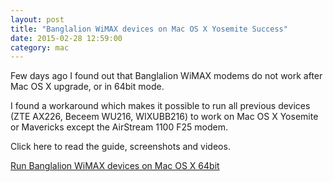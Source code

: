 ```yaml
---
layout: post
title: "Banglalion WiMAX devices on Mac OS X Yosemite Success"
date: 2015-02-28 12:59:00
category: mac
---
```

Few days ago I found out that Banglalion WiMAX modems do not work after Mac OS X upgrade, or in 64bit mode.

I found a workaround which makes it possible to run all previous devices (ZTE AX226, Beceem WU216, WIXUBB216) to work on Mac OS X Yosemite or Mavericks except the AirStream 1100 F25 modem.

Click here to read the guide, screenshots and videos.

[Run Banglalion WiMAX devices on Mac OS X 64bit](http://mdminhazulhaque.github.io/banglalion-wimax-mac/)